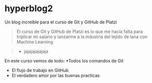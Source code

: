 # hyperblog2
Un blog increible para el curso de Git y GitHub de Platzi
> El curso de Git y GitHub de Platzi es lo que me hacia falta para triplicar mi salario y lanzarme a la industria del tejido de lana con Machine Learning

> - jajajajajajaja

En este curso vemos de todo:
*Todos los comandos de Git
* El flujo de trabajo en GitHub
* El verdadero amor por las buenas practicas
